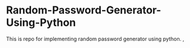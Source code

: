 # Random-Password-Generator-Using-Python

This is repo for implementing random password generator using python.
,
